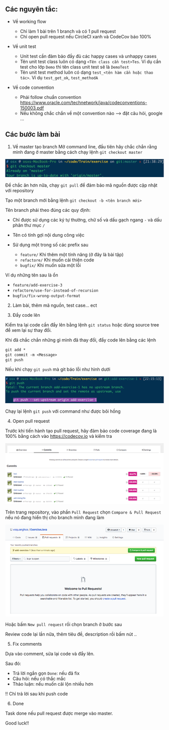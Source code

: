 ## Các nguyên tắc:

- Về working flow

    - Chỉ làm 1 bài trên 1 branch và có 1 pull request
    - Chỉ open pull request nếu CircleCI xanh và CodeCov báo 100%

- Về unit test

    - Unit test cần đảm bảo đầy đủ các happy cases và unhappy cases
    - Tên unit test class luôn có dạng `<Tên class cần test>Tes`. Ví dụ cần test cho lớp `Demo` thì tên class unit test sẽ là `DemoTest`
    - Tên unit test method luôn có dạng `test_<tên hàm cần hoặc thao tác>`. Ví dụ `test_get_ok`, `test_methodA`

- Về code convention
    - Phải follow chuẩn convention https://www.oracle.com/technetwork/java/codeconventions-150003.pdf
    - Nếu không chắc chắn về một convention nào --> đặt câu hỏi, google ...

## Các bước làm bài

1. Về master tạo branch
Mở command line, đầu tiên hãy chắc chắn rằng mình đang ở master bằng cách chạy lệnh `git checkout master`

![Init](Images/Pl1.png)

Để chắc ăn hơn nữa, chạy `git pull` để đảm bảo mã nguồn được cập nhật với repository

Tạo một branch mới bằng lệnh `git checkout -b <tên branch mới>`

Tên branch phải theo đúng các quy định:

- Chỉ được sử dụng các ký tự thường, chữ số và dấu gạch ngang `-` và dấu phân thư mục `/`
- Tên có tính gợi nội dung công việc
- Sử dụng một trong số các prefix sau

    - `feature/` Khi thêm một tính năng (ở đây là bài tập)
    - `refactore/` Khi muốn cải thiện code
    - `bugfix/` Khi muốn sửa một lỗi

Ví dụ những tên sau là ổn

- `feature/add-exercise-3`
- `refactore/use-for-instead-of-recursion`
- `bugfix/fix-wrong-output-format`

2. Làm bài, thêm mã nguồn, test case... ect

3. Đẩy code lên 

Kiểm tra lại code cần đẩy lên bằng lệnh `git status` hoặc dùng source tree để xem lại sự thay đổi.

Khi đã chắc chắn những gì mình đã thay đổi, đẩy code lên bằng các lệnh

```
git add *
git commit -m <Message>
git push
```

Nếu khi chạy `git push` mà git báo lỗi như hình dưới

![Init](Images/Pl2.png)

Chạy lại lệnh `git push` với command như được bôi hồng

4. Open pull request

Trước khi tiến hành tạo pull request, hãy đảm bảo code coverage đang là 100% bằng cách vào https://codecov.io và kiểm tra

![Init](Images/Pl4.png)

Trên trang repository, vào phần `Pull Request` chọn `Compare & Pull Request` nếu nó đang hiển thị cho branch mình đang làm

![Init](Images/Pl3.png)

Hoặc bấm `New pull request` rồi chọn branch ở bước sau

Review code lại lần nữa, thêm tiêu đề, description rồi bấm nút ..

5. Fix comments

Dựa vào comment, sửa lại code và đẩy lên. 

Sau đó:

- Trả lời ngắn gọn `Done`: nếu đã fix
- Câu hỏi: nếu có thắc mắc
- Thảo luận: nếu muốn cãi lộn nhiều hơn

!! Chỉ trả lời sau khi push code

6. Done

Task done nếu pull request được merge vào master.

Good luck!!
